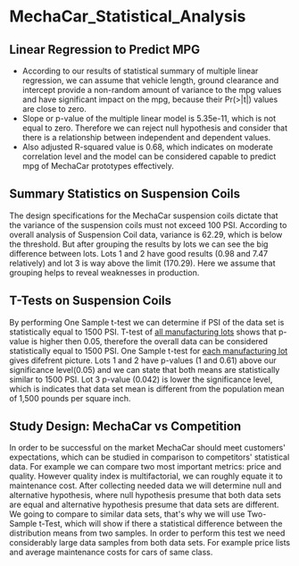 # MechaCar_Statistical_Analysis
## Linear Regression to Predict MPG
- According to our results of statistical summary of multiple linear regression, we can assume that vehicle length, ground clearance and intercept provide a non-random amount of variance to the mpg values and have significant impact on the mpg, because their Pr(>|t|) values are close to zero. 
- Slope or p-value of the multiple linear model is 5.35e-11, which is not equal to zero. Therefore we can reject null hypothesis and consider that there is a relationship between independent and dependent values.
- Also adjusted R-squared value is 0.68, which indicates on moderate correlation level and the model can be considered capable to predict mpg of MechaCar prototypes effectively.

## Summary Statistics on Suspension Coils
The design specifications for the MechaCar suspension coils dictate that the variance of the suspension coils must not exceed 100 PSI. According to overall analysis of Suspension Coil data, variance is 62.29, which is below the threshold. But after grouping the results by lots we can see the big difference between lots. Lots 1 and 2 have good results (0.98 and 7.47 relatively) and lot 3 is way above the limit (170.29). Here we assume that grouping helps to reveal weaknesses in production.

## T-Tests on Suspension Coils
By performing One Sample t-test we can determine if PSI of the data set is statistically equal to 1500 PSI. T-test of [all manufacturing lots](https://github.com/andgerashchenko/MechaCar_Statistical_Analysis/blob/421bd5199ba72b485e792101a3de7d0a0b76aacf/Resources/t_test_all.png) shows that p-value is higher then 0.05, therefore the overall data can be considered statistically equal to 1500 PSI.
One Sample t-test for [each manufacturing lot](https://github.com/andgerashchenko/MechaCar_Statistical_Analysis/blob/421bd5199ba72b485e792101a3de7d0a0b76aacf/Resources/t_test_by_lots.png) gives difefrent picture. Lots 1 and 2 have p-values (1 and 0.61) above our significance level(0.05) and we can state that both means are statistically similar to 1500 PSI. Lot 3 p-value (0.042) is lower the significance level, which is indicates that data set mean is different from the population mean of 1,500 pounds per square inch.

## Study Design: MechaCar vs Competition
In order to be successful on the market MechaCar should meet customers' expectations, which can be studied in comparison to competitors' statistical data. For example we can compare two most important metrics: price and quality. However quality index is multifactorial, we can roughly equate it to maintenance cost. After collecting needed data we will determine null and alternative hypothesis, where null hypothesis presume that both data sets are equal and alternative hypothesis presume that data sets are different. We going to compare to similar data sets, that's why we will use Two-Sample t-Test, which will show if there a statistical difference between the distribution means from two samples. In order to perform this test we need considerably large data samples from both data sets. For example price lists and average maintenance costs for cars of same class. 
